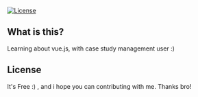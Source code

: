 [![License](https://poser.pugx.org/october/october/license.svg)](#)

## What is this?

Learning about vue.js, with case study management user :)

## License

It's Free :) , and i hope you can contributing with me. Thanks bro!
